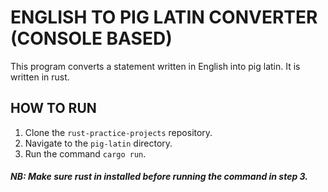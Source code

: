 # ENGLISH TO PIG LATIN CONVERTER (CONSOLE BASED)
This program converts a statement written in English into pig latin.
It is written in rust.

## HOW TO RUN

1. Clone the ```rust-practice-projects``` repository.
2. Navigate to the ```pig-latin``` directory.
3. Run the command ```cargo run```. 
##### NB: Make sure rust in installed before running the command in step 3.

